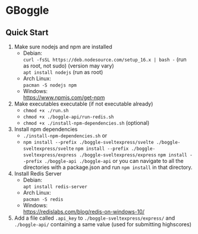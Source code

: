 # GBoggle

## Quick Start

1. Make sure nodejs and npm are installed
   - Debian:<br>
     `curl -fsSL https://deb.nodesource.com/setup_16.x | bash -` (run as root, not sudo) (version may vary)<br>
     `apt install nodejs` (run as root)
   - Arch Linux:<br>
     `pacman -S nodejs npm`
   - Windows:<br>
     https://www.npmjs.com/get-npm
2. Make executables executable (if not executable already)
   - `chmod +x ./run.sh`
   - `chmod +x ./boggle-api/run-redis.sh`
   - `chmod +x ./install-npm-dependencies.sh` (optional)
3. Install npm dependencies
   - `./install-npm-dependencies.sh`
     or
   - `npm install --prefix ./boggle-sveltexpress/svelte ./boggle-sveltexpress/svelte`
     `npm install --prefix ./boggle-sveltexpress/express ./boggle-sveltexpress/express`
     `npm install --prefix ./boggle-api ./boggle-api`
     or you can navigate to all the directories with a package.json and run `npm install` in that directory.
4. Install Redis Server
   - Debian:<br>
     `apt install redis-server`
   - Arch Linux:<br>
     `pacman -S redis`
   - Windows:<br>
     https://redislabs.com/blog/redis-on-windows-10/
5. Add a file called `.api_key` to `./boggle-sveltexpress/express/` and `./boggle-api/` containing a same value (used for submitting highscores)
